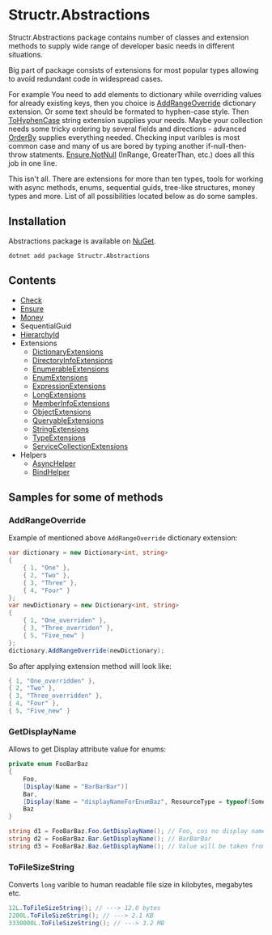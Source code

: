 # Structr.Abstractions

Structr.Abstractions package contains number of classes and extension methods to supply wide range of developer basic needs in different situations.

Big part of package consists of extensions for most popular types allowing to avoid redundant code in widespread cases.

For example You need to add elements to dictionary while overriding values for already existing keys, then you choice is [AddRangeOverride](/Extensions/Dictionary.md) dictionary extension. Or some text should be formated to hyphen-case style. Then [ToHyphenCase](/Extensions/StringExtensions.md) string extension supplies your needs. Maybe your collection needs some tricky ordering by several fields and directions - advanced [OrderBy](/Extensions/EnumerableExtensions.md) supplies everything needed. Checking input varibles is most common case and many of us are bored by typing another if-null-then-throw statments. [Ensure.NotNull](/Ensure.md) (InRange, GreaterThan, etc.) does all this job in one line.

This isn't all. There are extensions for more than ten types, tools for working with async methods, enums, sequential guids, tree-like structures, money types and more. List of all possibilities located below as do some samples.

## Installation

Abstractions package is available on [NuGet](https://www.nuget.org/packages/Structr.Abstractions/). 

```
dotnet add package Structr.Abstractions
```

## Contents

* [Check](/Check.md)
* [Ensure](/Ensure.md)
* [Money](/Money.md)
* SequentialGuid
* [HierarchyId](/HierarchyId.md)
* Extensions
    * [DictionaryExtensions](/Extensions/DictionaryExtensions.md)
    * [DirectoryInfoExtensions](/Extensions/DirectoryInfoExtensions.md)
    * [EnumerableExtensions](/Extensions/EnumerableExtensions.md)
    * [EnumExtensions](/Extensions/EnumExtensions.md)
    * [ExpressionExtensions](/Extensions/ExpressionExtensions.md)
    * [LongExtensions](/Extensions/LongExtensions.md)
    * [MemberInfoExtensions](/Extensions/MemberInfoExtensions.md)
    * [ObjectExtensions](/Extensions/ObjectExtensions.md)
    * [QueryableExtensions](/Extensions/QueryableExtensions.md)
    * [StringExtensions](/Extensions/StringExtensions.md)
    * [TypeExtensions](/Extensions/TypeExtensions.md)
    * [ServiceCollectionExtensions](/Extensions/ServiceCollectionExtensions.md)
* Helpers
    * [AsyncHelper](/Helpers/AsyncHelper.md)
    * [BindHelper](/Helpers/BindHelper.md)

## Samples for some of methods

### **AddRangeOverride**
Example of mentioned above ``AddRangeOverride`` dictionary extension:

```csharp
var dictionary = new Dictionary<int, string>
{
    { 1, "One" },
    { 2, "Two" },
    { 3, "Three" },
    { 4, "Four" }
};
var newDictionary = new Dictionary<int, string>
{
    { 1, "One_overriden" },
    { 3, "Three_overriden" },
    { 5, "Five_new" }
};
dictionary.AddRangeOverride(newDictionary);
```
So after applying extension method will look like:

```csharp
{ 1, "One_overridden" },
{ 2, "Two" },
{ 3, "Three_overridden" },
{ 4, "Four" },
{ 5, "Five_new" }
```

### **GetDisplayName**
Allows to get Display attribute value for enums:

```csharp
private enum FooBarBaz
{
    Foo,
    [Display(Name = "BarBarBar")]
    Bar,
    [Display(Name = "displayNameForEnumBaz", ResourceType = typeof(SomeResources))]
    Baz
}

string d1 = FooBarBaz.Foo.GetDisplayName(); // Foo, cos no display name was provided
string d2 = FooBarBaz.Bar.GetDisplayName(); // BarBarBar
string d3 = FooBarBaz.Baz.GetDisplayName(); // Value will be taken from SomeResources file
```

### **ToFileSizeString**
Converts ``long`` varible to human readable file size in kilobytes, megabytes etc.

```csharp
12L.ToFileSizeString(); // ---> 12.0 bytes
2200L.ToFileSizeString(); // ---> 2.1 KB
3330000L.ToFileSizeString(); // ---> 3.2 MB
```